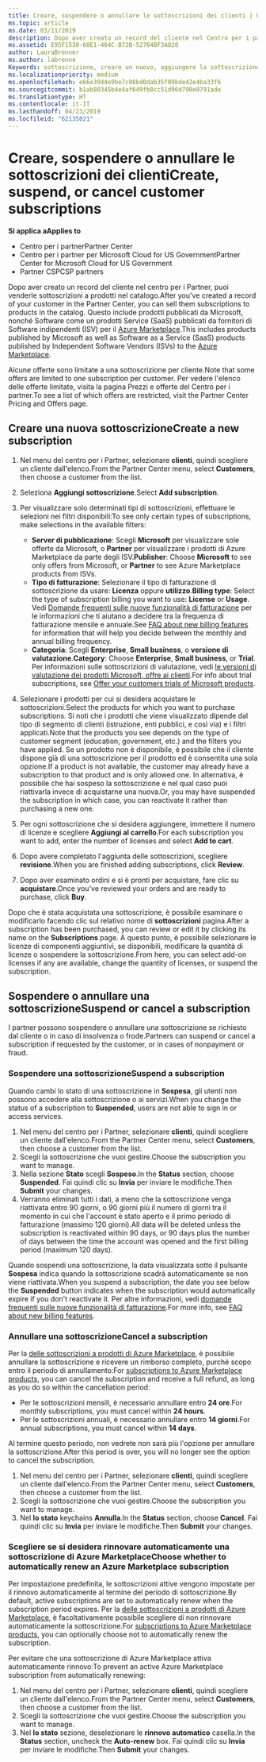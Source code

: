 ```yaml
---
title: Creare, sospendere o annullare le sottoscrizioni dei clienti | Centro per i partner
ms.topic: article
ms.date: 03/11/2019
description: Dopo aver creato un record del cliente nel Centro per i partner, puoi vendere loro sottoscrizioni per i prodotti nel catalogo.
ms.assetid: E95F1538-60E1-464C-B72B-52764BF3A820
author: LauraBrenner
ms.author: labrenne
Keywords: sottoscrizione, creare un nuovo, aggiungere la sottoscrizione, sospendere, annullare, sospensione
ms.localizationpriority: medium
ms.openlocfilehash: e66e3944e9be7c08bd0dab35f09bde42e4ba33f6
ms.sourcegitcommit: b1ab80345b4e4af649fb8cc51d96d798e0791ade
ms.translationtype: HT
ms.contentlocale: it-IT
ms.lasthandoff: 04/23/2019
ms.locfileid: "62135021"
---
```

# <a name="create-suspend-or-cancel-customer-subscriptions"></a><span data-ttu-id="3e739-104">Creare, sospendere o annullare le sottoscrizioni dei clienti</span><span class="sxs-lookup"><span data-stu-id="3e739-104">Create, suspend, or cancel customer subscriptions</span></span>

<span data-ttu-id="3e739-105">**Si applica a**</span><span class="sxs-lookup"><span data-stu-id="3e739-105">**Applies to**</span></span>

-  <span data-ttu-id="3e739-106">Centro per i partner</span><span class="sxs-lookup"><span data-stu-id="3e739-106">Partner Center</span></span>
-  <span data-ttu-id="3e739-107">Centro per i partner per Microsoft Cloud for US Government</span><span class="sxs-lookup"><span data-stu-id="3e739-107">Partner Center for Microsoft Cloud for US Government</span></span>
-  <span data-ttu-id="3e739-108">Partner CSP</span><span class="sxs-lookup"><span data-stu-id="3e739-108">CSP partners</span></span>

<span data-ttu-id="3e739-109">Dopo aver creato un record del cliente nel centro per i Partner, puoi venderle sottoscrizioni a prodotti nel catalogo.</span><span class="sxs-lookup"><span data-stu-id="3e739-109">After you've created a record of your customer in the Partner Center, you can sell them subscriptions to products in the catalog.</span></span> <span data-ttu-id="3e739-110">Questo include prodotti pubblicati da Microsoft, nonché Software come un prodotti Service (SaaS) pubblicati da fornitori di Software indipendenti (ISV) per il [Azure Marketplace](https://azuremarketplace.microsoft.com/marketplace).</span><span class="sxs-lookup"><span data-stu-id="3e739-110">This includes products published by Microsoft as well as Software as a Service (SaaS) products published by Independent Software Vendors (ISVs) to the [Azure Marketplace](https://azuremarketplace.microsoft.com/marketplace).</span></span> 

<span data-ttu-id="3e739-111">Alcune offerte sono limitate a una sottoscrizione per cliente.</span><span class="sxs-lookup"><span data-stu-id="3e739-111">Note that some offers are limited to one subscription per customer.</span></span> <span data-ttu-id="3e739-112">Per vedere l'elenco delle offerte limitate, visita la pagina Prezzi e offerte del Centro per i partner.</span><span class="sxs-lookup"><span data-stu-id="3e739-112">To see a list of which offers are restricted, visit the Partner Center Pricing and Offers page.</span></span> 


## <a name="create-a-new-subscription"></a><span data-ttu-id="3e739-113">Creare una nuova sottoscrizione</span><span class="sxs-lookup"><span data-stu-id="3e739-113">Create a new subscription</span></span>

1. <span data-ttu-id="3e739-114">Nel menu del centro per i Partner, selezionare **clienti**, quindi scegliere un cliente dall'elenco.</span><span class="sxs-lookup"><span data-stu-id="3e739-114">From the Partner Center menu, select **Customers**, then choose a customer from the list.</span></span>

2. <span data-ttu-id="3e739-115">Seleziona **Aggiungi sottoscrizione**.</span><span class="sxs-lookup"><span data-stu-id="3e739-115">Select **Add subscription**.</span></span>

3. <span data-ttu-id="3e739-116">Per visualizzare solo determinati tipi di sottoscrizioni, effettuare le selezioni nei filtri disponibili:</span><span class="sxs-lookup"><span data-stu-id="3e739-116">To see only certain types of subscriptions, make selections in the available filters:</span></span>
   - <span data-ttu-id="3e739-117">**Server di pubblicazione**: Scegli **Microsoft** per visualizzare sole offerte da Microsoft, o **Partner** per visualizzare i prodotti di Azure Marketplace da parte degli ISV.</span><span class="sxs-lookup"><span data-stu-id="3e739-117">**Publisher**: Choose **Microsoft** to see only offers from Microsoft, or **Partner** to see Azure Marketplace products from ISVs.</span></span>
   - <span data-ttu-id="3e739-118">**Tipo di fatturazione**: Selezionare il tipo di fatturazione di sottoscrizione da usare: **Licenza** oppure **utilizzo**.</span><span class="sxs-lookup"><span data-stu-id="3e739-118">**Billing type**: Select the type of subscription billing you want to use: **License** or **Usage**.</span></span> <span data-ttu-id="3e739-119">Vedi [Domande frequenti sulle nuove funzionalità di fatturazione](faq-about-new-billing-features.md) per le informazioni che ti aiutano a decidere tra la frequenza di fatturazione mensile e annuale.</span><span class="sxs-lookup"><span data-stu-id="3e739-119">See [FAQ about new billing features](faq-about-new-billing-features.md) for information that will help you decide between the monthly and annual billing frequency.</span></span>
   - <span data-ttu-id="3e739-120">**Categoria**: Scegli **Enterprise**, **Small business**, o **versione di valutazione**.</span><span class="sxs-lookup"><span data-stu-id="3e739-120">**Category**: Choose **Enterprise**, **Small business**, or **Trial**.</span></span> <span data-ttu-id="3e739-121">Per informazioni sulle sottoscrizioni di valutazione, vedi [le versioni di valutazione dei prodotti Microsoft, offre ai clienti](offer-your-customers-trials-of-microsoft-products.md).</span><span class="sxs-lookup"><span data-stu-id="3e739-121">For info about trial subscriptions, see [Offer your customers trials of Microsoft products](offer-your-customers-trials-of-microsoft-products.md).</span></span>

4. <span data-ttu-id="3e739-122">Selezionare i prodotti per cui si desidera acquistare le sottoscrizioni.</span><span class="sxs-lookup"><span data-stu-id="3e739-122">Select the products for which you want to purchase subscriptions.</span></span> <span data-ttu-id="3e739-123">Si noti che i prodotti che viene visualizzato dipende dal tipo di segmento di clienti (istruzione, enti pubblici, e così via) e i filtri applicati.</span><span class="sxs-lookup"><span data-stu-id="3e739-123">Note that the products you see depends on the type of customer segment (education, government, etc.) and the filters you have applied.</span></span> <span data-ttu-id="3e739-124">Se un prodotto non è disponibile, è possibile che il cliente dispone già di una sottoscrizione per il prodotto ed è consentita una sola opzione.</span><span class="sxs-lookup"><span data-stu-id="3e739-124">If a product is not available, the customer may already have a subscription to that product and is only allowed one.</span></span> <span data-ttu-id="3e739-125">In alternativa, è possibile che hai sospeso la sottoscrizione e nel qual caso puoi riattivarla invece di acquistarne una nuova.</span><span class="sxs-lookup"><span data-stu-id="3e739-125">Or, you may have suspended the subscription in which case, you can reactivate it rather than purchasing a new one.</span></span>

5. <span data-ttu-id="3e739-126">Per ogni sottoscrizione che si desidera aggiungere, immettere il numero di licenze e scegliere **Aggiungi al carrello**.</span><span class="sxs-lookup"><span data-stu-id="3e739-126">For each subscription you want to add, enter the number of licenses and select **Add to cart**.</span></span>

6. <span data-ttu-id="3e739-127">Dopo avere completato l'aggiunta delle sottoscrizioni, scegliere **revisione**.</span><span class="sxs-lookup"><span data-stu-id="3e739-127">When you are finished adding subscriptions, click **Review**.</span></span>

7. <span data-ttu-id="3e739-128">Dopo aver esaminato ordini e si è pronti per acquistare, fare clic su **acquistare**.</span><span class="sxs-lookup"><span data-stu-id="3e739-128">Once you've reviewed your orders and are ready to purchase, click **Buy**.</span></span>

<span data-ttu-id="3e739-129">Dopo che è stata acquistata una sottoscrizione, è possibile esaminare o modificarlo facendo clic sul relativo nome di **sottoscrizioni** pagina.</span><span class="sxs-lookup"><span data-stu-id="3e739-129">After a subscription has been purchased, you can review or edit it by clicking its name on the **Subscriptions** page.</span></span> <span data-ttu-id="3e739-130">A questo punto, è possibile selezionare le licenze di componenti aggiuntivi, se disponibili, modificare la quantità di licenze o sospendere la sottoscrizione.</span><span class="sxs-lookup"><span data-stu-id="3e739-130">From here, you can select add-on licenses if any are available, change the quantity of licenses, or suspend the subscription.</span></span>


## <a name="suspend-or-cancel-a-subscription"></a><span data-ttu-id="3e739-131">Sospendere o annullare una sottoscrizione</span><span class="sxs-lookup"><span data-stu-id="3e739-131">Suspend or cancel a subscription</span></span>

<span data-ttu-id="3e739-132">I partner possono sospendere o annullare una sottoscrizione se richiesto dal cliente o in caso di insolvenza o frode.</span><span class="sxs-lookup"><span data-stu-id="3e739-132">Partners can suspend or cancel a subscription if requested by the customer, or in cases of nonpayment or fraud.</span></span>

### <a name="suspend-a-subscription"></a><span data-ttu-id="3e739-133">Sospendere una sottoscrizione</span><span class="sxs-lookup"><span data-stu-id="3e739-133">Suspend a subscription</span></span>

<span data-ttu-id="3e739-134">Quando cambi lo stato di una sottoscrizione in **Sospesa**, gli utenti non possono accedere alla sottoscrizione o ai servizi.</span><span class="sxs-lookup"><span data-stu-id="3e739-134">When you change the status of a subscription to **Suspended**, users are not able to sign in or access services.</span></span>

1.  <span data-ttu-id="3e739-135">Nel menu del centro per i Partner, selezionare **clienti**, quindi scegliere un cliente dall'elenco.</span><span class="sxs-lookup"><span data-stu-id="3e739-135">From the Partner Center menu, select **Customers**, then choose a customer from the list.</span></span>
2.  <span data-ttu-id="3e739-136">Scegli la sottoscrizione che vuoi gestire.</span><span class="sxs-lookup"><span data-stu-id="3e739-136">Choose the subscription you want to manage.</span></span>
3.  <span data-ttu-id="3e739-137">Nella sezione **Stato** scegli **Sospeso**.</span><span class="sxs-lookup"><span data-stu-id="3e739-137">In the **Status** section, choose **Suspended**.</span></span> <span data-ttu-id="3e739-138">Fai quindi clic su **Invia** per inviare le modifiche.</span><span class="sxs-lookup"><span data-stu-id="3e739-138">Then **Submit** your changes.</span></span>
4.  <span data-ttu-id="3e739-139">Verranno eliminati tutti i dati, a meno che la sottoscrizione venga riattivata entro 90 giorni, o 90 giorni più il numero di giorni tra il momento in cui che l'account è stato aperto e il primo periodo di fatturazione (massimo 120 giorni).</span><span class="sxs-lookup"><span data-stu-id="3e739-139">All data will be deleted unless the subscription is reactivated within 90 days, or 90 days plus the number of days between the time the account was opened and the first billing period (maximum 120 days).</span></span>

<span data-ttu-id="3e739-140">Quando sospendi una sottoscrizione, la data visualizzata sotto il pulsante **Sospesa** indica quando la sottoscrizione scadrà automaticamente se non viene riattivata.</span><span class="sxs-lookup"><span data-stu-id="3e739-140">When you suspend a subscription, the date you see below the **Suspended** button indicates when the subscription would automatically expire if you don't reactivate it.</span></span> <span data-ttu-id="3e739-141">Per altre informazioni, vedi [domande frequenti sulle nuove funzionalità di fatturazione](faq-about-new-billing-features.md).</span><span class="sxs-lookup"><span data-stu-id="3e739-141">For more info, see [FAQ about new billing features](faq-about-new-billing-features.md).</span></span>

### <a name="cancel-a-subscription"></a><span data-ttu-id="3e739-142">Annullare una sottoscrizione</span><span class="sxs-lookup"><span data-stu-id="3e739-142">Cancel a subscription</span></span>

<span data-ttu-id="3e739-143">Per la [delle sottoscrizioni a prodotti di Azure Marketplace](sell-marketplace-products.md), è possibile annullare la sottoscrizione e ricevere un rimborso completo, purché scopo entro il periodo di annullamento:</span><span class="sxs-lookup"><span data-stu-id="3e739-143">For [subscriptions to Azure Marketplace products](sell-marketplace-products.md), you can cancel the subscription and receive a full refund, as long as you do so within the cancellation period:</span></span> 

- <span data-ttu-id="3e739-144">Per le sottoscrizioni mensili, è necessario annullare entro **24 ore**.</span><span class="sxs-lookup"><span data-stu-id="3e739-144">For monthly subscriptions, you must cancel within **24 hours**.</span></span>
- <span data-ttu-id="3e739-145">Per le sottoscrizioni annuali, è necessario annullare entro **14 giorni**.</span><span class="sxs-lookup"><span data-stu-id="3e739-145">For annual subscriptions, you must cancel within **14 days**.</span></span>

<span data-ttu-id="3e739-146">Al termine questo periodo, non vedrete non sarà più l'opzione per annullare la sottoscrizione.</span><span class="sxs-lookup"><span data-stu-id="3e739-146">After this period is over, you will no longer see the option to cancel the subscription.</span></span>

1.  <span data-ttu-id="3e739-147">Nel menu del centro per i Partner, selezionare **clienti**, quindi scegliere un cliente dall'elenco.</span><span class="sxs-lookup"><span data-stu-id="3e739-147">From the Partner Center menu, select **Customers**, then choose a customer from the list.</span></span>
2.  <span data-ttu-id="3e739-148">Scegli la sottoscrizione che vuoi gestire.</span><span class="sxs-lookup"><span data-stu-id="3e739-148">Choose the subscription you want to manage.</span></span>
3.  <span data-ttu-id="3e739-149">Nel **lo stato** keychains **Annulla**.</span><span class="sxs-lookup"><span data-stu-id="3e739-149">In the **Status** section, choose **Cancel**.</span></span> <span data-ttu-id="3e739-150">Fai quindi clic su **Invia** per inviare le modifiche.</span><span class="sxs-lookup"><span data-stu-id="3e739-150">Then **Submit** your changes.</span></span>

### <a name="choose-whether-to-automatically-renew-an-azure-marketplace-subscription"></a><span data-ttu-id="3e739-151">Scegliere se si desidera rinnovare automaticamente una sottoscrizione di Azure Marketplace</span><span class="sxs-lookup"><span data-stu-id="3e739-151">Choose whether to automatically renew an Azure Marketplace subscription</span></span>

<span data-ttu-id="3e739-152">Per impostazione predefinita, le sottoscrizioni attive vengono impostate per il rinnovo automaticamente al termine del periodo di sottoscrizione.</span><span class="sxs-lookup"><span data-stu-id="3e739-152">By default, active subscriptions are set to automatically renew when the subscription period expires.</span></span> <span data-ttu-id="3e739-153">Per la [delle sottoscrizioni a prodotti di Azure Marketplace](sell-marketplace-products.md), è facoltativamente possibile scegliere di non rinnovare automaticamente la sottoscrizione.</span><span class="sxs-lookup"><span data-stu-id="3e739-153">For [subscriptions to Azure Marketplace products](sell-marketplace-products.md), you can optionally choose not to automatically renew the subscription.</span></span>

<span data-ttu-id="3e739-154">Per evitare che una sottoscrizione di Azure Marketplace attiva automaticamente rinnovo:</span><span class="sxs-lookup"><span data-stu-id="3e739-154">To prevent an active Azure Marketplace subscription from automatically renewing:</span></span>

1.  <span data-ttu-id="3e739-155">Nel menu del centro per i Partner, selezionare **clienti**, quindi scegliere un cliente dall'elenco.</span><span class="sxs-lookup"><span data-stu-id="3e739-155">From the Partner Center menu, select **Customers**, then choose a customer from the list.</span></span>
2.  <span data-ttu-id="3e739-156">Scegli la sottoscrizione che vuoi gestire.</span><span class="sxs-lookup"><span data-stu-id="3e739-156">Choose the subscription you want to manage.</span></span>
3.  <span data-ttu-id="3e739-157">Nel **lo stato** sezione, deselezionare le **rinnovo automatico** casella.</span><span class="sxs-lookup"><span data-stu-id="3e739-157">In the **Status** section, uncheck the **Auto-renew** box.</span></span> <span data-ttu-id="3e739-158">Fai quindi clic su **Invia** per inviare le modifiche.</span><span class="sxs-lookup"><span data-stu-id="3e739-158">Then **Submit** your changes.</span></span>


 



